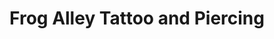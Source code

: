 ---
title: "Frog Alley Tattoo and Piercing"
url: /middlebury/frog-alley-tattoo-and-piercing/
shop: Tattoo
---